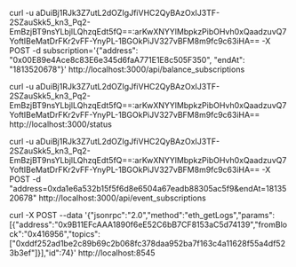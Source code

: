 curl -u aDuiBj1RJk3Z7utL2dOZIgJfiVHC2QyBAzOxIJ3TF-2SZauSkk5_kn3_Pq2-EmBzjBT9nsYLbjlLQhzqEdt5fQ==:arKwXNYYlMbpkzPibOHvh0xQaadzuvQ7YoftIBeMatDrFKr2vFF-YnyPL-1BGOkPiJV327vBFM8m9fc9c63iHA==  -X POST -d subscription='{"address": "0x00E89e4Ace8c83E6e345d6faA771E1E8c505F350", "endAt": "1813520678"}' http://localhost:3000/api/balance_subscriptions


curl -u aDuiBj1RJk3Z7utL2dOZIgJfiVHC2QyBAzOxIJ3TF-2SZauSkk5_kn3_Pq2-EmBzjBT9nsYLbjlLQhzqEdt5fQ==:arKwXNYYlMbpkzPibOHvh0xQaadzuvQ7YoftIBeMatDrFKr2vFF-YnyPL-1BGOkPiJV327vBFM8m9fc9c63iHA== http://localhost:3000/status


curl -u aDuiBj1RJk3Z7utL2dOZIgJfiVHC2QyBAzOxIJ3TF-2SZauSkk5_kn3_Pq2-EmBzjBT9nsYLbjlLQhzqEdt5fQ==:arKwXNYYlMbpkzPibOHvh0xQaadzuvQ7YoftIBeMatDrFKr2vFF-YnyPL-1BGOkPiJV327vBFM8m9fc9c63iHA== -X POST -d "address=0xda1e6a532b15f5f6d8e6504a67eadb88305ac5f9&endAt=1813520678" http://localhost:3000/api/event_subscriptions


curl -X POST --data '{"jsonrpc":"2.0","method":"eth_getLogs","params":[{"address":"0x9B11EFcAAA1890f6eE52C6bB7CF8153aC5d74139","fromBlock":"0x416956","topics":["0xddf252ad1be2c89b69c2b068fc378daa952ba7f163c4a11628f55a4df523b3ef"]}],"id":74}' http://localhost:8545